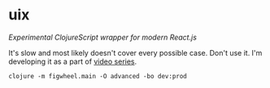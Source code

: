 # uix

_Experimental ClojureScript wrapper for modern React.js_

It's slow and most likely doesn't cover every possible case. Don't use it. I'm developing it as a part of [video series](https://www.youtube.com/user/roman01la/videos).

`clojure -m figwheel.main -O advanced -bo dev:prod`
